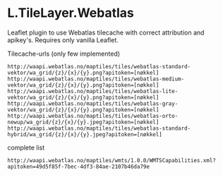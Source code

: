 # L.TileLayer.Webatlas
Leaflet plugin to use Webatlas tilecache with correct attribution and apikey's. Requires only vanilla Leaflet. 

Tilecache-urls (only few implemented)
```
http://waapi.webatlas.no/maptiles/tiles/webatlas-standard-vektor/wa_grid/{z}/{x}/{y}.png?apitoken=[nøkkel]
http://waapi.webatlas.no/maptiles/tiles/webatlas-medium-vektor/wa_grid/{z}/{x}/{y}.png?apitoken=[nøkkel]
http://waapi.webatlas.no/maptiles/tiles/webatlas-lite-vektor/wa_grid/{z}/{x}/{y}.png?apitoken=[nøkkel]
http://waapi.webatlas.no/maptiles/tiles/webatlas-gray-vektor/wa_grid/{z}/{x}/{y}.png?apitoken=[nøkkel]
http://waapi.webatlas.no/maptiles/tiles/webatlas-orto-newup/wa_grid/{z}/{x}/{y}.jpeg?apitoken=[nøkkel]
http://waapi.webatlas.no/maptiles/tiles/webatlas-standard-hybrid/wa_grid/{z}/{x}/{y}.jpeg?apitoken=[nøkkel]
```

complete list
```
http://waapi.webatlas.no/maptiles/wmts/1.0.0/WMTSCapabilities.xml?apitoken=49d5f85f-7bec-4df3-84ae-2107b46da79e
``` 
